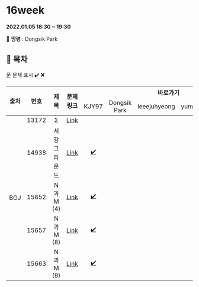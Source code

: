 # 16week

**2022.01.05 18:30 ~ 19:30**

:ghost: **망령** : Dongsik Park 

## :bookmark_tabs: 목차

푼 문제 표시 ✔️ ❌

<table>
    <thead align="center">
        <tr>
            <th rowspan ="2" >출처</th>
            <th rowspan ="2">번호</th>
            <th rowspan ="2">제목</th>
            <th rowspan ="2">문제링크</th>
            <th colspan ="5">바로가기</th>
        </tr>
         <tr>
            <td>KJY97</td>
            <td>Dongsik Park</td>
            <td>leeejuhyeong</td>
            <td>yunwonjeong</td>
            <td>ChaerinYu</td>
        </tr>
    </thead>
    <tbody  align="center">
    	<tr>
    		<td rowspan="5">BOJ</td>
    		<td>13172</td>
    		<td>Σ</td>
    		<td><a href="https://www.acmicpc.net/problem/13172">Link</a></td>
            <td><a href=" "> </a></td>
            <td><a href=" "> </a></td>
            <td><a href=" "> </a></td>
            <td><a href=" "> </a></td>
            <td><a href=" "> </a></td>
    	</tr>
    	<tr>
    		<td>14938</td>
    		<td>서강그라운드</td>
    		<td><a href="https://www.acmicpc.net/problem/14938">Link</a></td>
    		<td><a href="KJY97/BOJ_14938.java">✔️</a></td>
    		<td><a href=" "> </a></td>
    		<td><a href=" "> </a></td>
    		<td><a href=" "> </a></td>
            <td><a href=" "> </a></td>
    	</tr>
      <tr>
    		<td>15652</td>
    		<td>N과 M (4)</td>
    		<td><a href="https://www.acmicpc.net/problem/15652">Link</a></td>
    		<td><a href="KJY97/BOJ_15652.java">✔️</a></td>
    		<td><a href=" "> </a></td>
    		<td><a href=" "> </a></td>
    		<td><a href=""> </a></td>
          	<td><a href=" "> </a></td>
    	</tr>
      <tr>
    		<td>15657</td>
    		<td>N과 M (8)</td>
    		<td><a href="https://www.acmicpc.net/problem/15657">Link</a></td>
    		<td><a href="KJY97/BOJ_15657.java">✔️</a></td>
    		<td><a href=" "> </a></td>
    		<td><a href=" "> </a></td>
    		<td><a href=" "> </a></td>
          	<td><a href=" "> </a></td>
    	</tr>
      <tr>
    		<td>15663</td>
    		<td>N과 M (9)</td>
    		<td><a href="https://www.acmicpc.net/problem/15663">Link</a></td>
    		<td><a href="KJY97/BOJ_15663.java">✔️</a></td>
    		<td><a href=" "> </a></td>
    		<td><a href=" "> </a></td>
    		<td><a href=" "> </a></td>
          	<td><a href=" "> </a></td>
    	</tr>
    </tbody>
</table>

